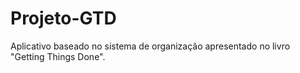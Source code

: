 # Projeto-GTD
Aplicativo baseado no sistema de organização apresentado no livro "Getting Things Done".
